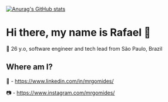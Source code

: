 [![Anurag's GitHub stats](https://github-readme-stats.vercel.app/api?username=mrgomides&count_private=true&show_icons=true&theme=chartreuse-dark)](https://github.com/anuraghazra/github-readme-stats)

# Hi there, my name is Rafael 🖖
👱 26 y.o, software engineer and tech lead from São Paulo, Brazil

## Where am I?
📶 - https://www.linkedin.com/in/mrgomides/

📷 - https://www.instagram.com/mrgomides/

<!--
**mrgomides/mrgomides** is a ✨ _special_ ✨ repository because its `README.md` (this file) appears on your GitHub profile.

Here are some ideas to get you started:

- 🔭 I’m currently working on ...
- 🌱 I’m currently learning ...
- 👯 I’m looking to collaborate on ...
- 🤔 I’m looking for help with ...
- 💬 Ask me about ...
- 📫 How to reach me: ...
- 😄 Pronouns: ...
- ⚡ Fun fact: ...
-->
